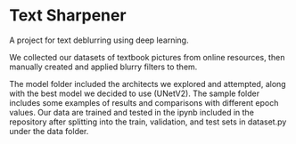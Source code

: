 # Text Sharpener

A project for text deblurring using deep learning.

We collected our datasets of textbook pictures from online resources, then manually created and applied blurry filters to them.

The model folder included the architects we explored and attempted, along with the best model we decided to use (UNetV2). The sample folder includes some examples of results and comparisons with different epoch values. Our data are trained and tested in the ipynb included in the repository after splitting into the train, validation, and test sets in dataset.py under the data folder.
